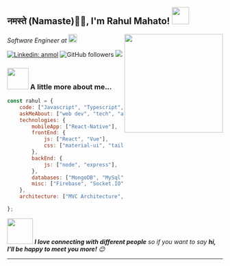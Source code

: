 <h2>नमस्ते (Namaste)🙏🏻, I'm Rahul Mahato! <img src="https://media.giphy.com/media/AOXNxxIJuBQdNTBblp/source.gif" width="40"></h2>
<img align='right' src="https://media.giphy.com/media/M9gbBd9nbDrOTu1Mqx/giphy.gif" width="230">
<p><em>Software Engineer at <a href="https://geekyants.com/" target="_blank"><img src="https://geekyants.com/images/footer-logo1.png" height="20"> </a>
</em></p>


[![Linkedin: anmol](https://img.shields.io/badge/-rahul-blue?style=flat-square&logo=Linkedin&logoColor=white&link=https://www.linkedin.com/in/rahul-mahato/)](https://www.linkedin.com/in/rahul-mahato/)
![GitHub followers](https://img.shields.io/github/followers/rahul-mahato?label=Follow&style=social)
![](https://visitor-badge.glitch.me/badge?page_id=rahul-mahato.rahul-mahato)



### <img src="https://media.giphy.com/media/VgCDAzcKvsR6OM0uWg/giphy.gif" width="50"> A little more about me...  

```javascript
const rahul = {
    code: ["Javascript", "Typescript", "C++", "Java"],
    askMeAbout: ["web dev", "tech", "app dev", "photography"],
    technologies: {
        mobileApp: ["React-Native"],
        frontEnd: {
            js: ["React", "Vue"],
            css: ["material-ui", "tailwind", "bootstrap"]
        },
        backEnd: {
            js: ["node", "express"],
        },
        databases: ["MongoDB", "MySql"],
        misc: ["Firebase", "Socket.IO"]
    },
    architecture: ["MVC Architecture", "Component Driven Architecture", "Progressive web applications", "Single page applications"],

};
```

<img src="https://media.giphy.com/media/LnQjpWaON8nhr21vNW/giphy.gif" width="60"> <em><b>I love connecting with different people</b> so if you want to say <b>hi, I'll be happy to meet you more!</b> 😊</em>

---

<!--START_SECTION:waka-->
<!--END_SECTION:waka-->

<!--
**rahul-mahato/rahul-mahato** is a ✨ _special_ ✨ repository because its `README.md` (this file) appears on your GitHub profile.

Here are some ideas to get you started:

- 🔭 I’m currently working on ...
- 🌱 I’m currently learning ...
- 👯 I’m looking to collaborate on ...
- 🤔 I’m looking for help with ...
- 💬 Ask me about ...
- 📫 How to reach me: ...
- 😄 Pronouns: ...
- ⚡ Fun fact: ...
-->
